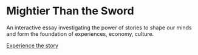 # Mightier Than the Sword
An interactive essay investigating the power of stories to shape our minds and form the foundation of experiences, economy, culture.

[Experience the story](https://sayskez.github.io/dissertation/)
